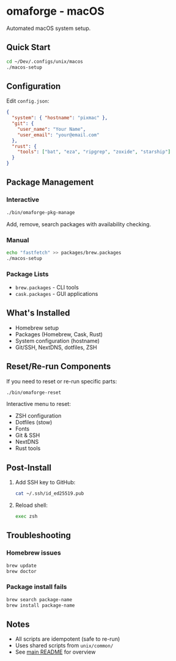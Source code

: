 # omaforge - macOS

Automated macOS system setup.

## Quick Start

```bash
cd ~/Dev/.configs/unix/macos
./macos-setup
```

## Configuration

Edit `config.json`:

```json
{
  "system": { "hostname": "pixmac" },
  "git": {
    "user_name": "Your Name",
    "user_email": "your@email.com"
  },
  "rust": {
    "tools": ["bat", "eza", "ripgrep", "zoxide", "starship"]
  }
}
```

## Package Management

### Interactive

```bash
./bin/omaforge-pkg-manage
```

Add, remove, search packages with availability checking.

### Manual

```bash
echo "fastfetch" >> packages/brew.packages
./macos-setup
```

### Package Lists

- `brew.packages` - CLI tools
- `cask.packages` - GUI applications

## What's Installed

- Homebrew setup
- Packages (Homebrew, Cask, Rust)
- System configuration (hostname)
- Git/SSH, NextDNS, dotfiles, ZSH

## Reset/Re-run Components

If you need to reset or re-run specific parts:

```bash
./bin/omaforge-reset
```

Interactive menu to reset:

- ZSH configuration
- Dotfiles (stow)
- Fonts
- Git & SSH
- NextDNS
- Rust tools

## Post-Install

1. Add SSH key to GitHub:
   ```bash
   cat ~/.ssh/id_ed25519.pub
   ```
2. Reload shell:
   ```bash
   exec zsh
   ```

## Troubleshooting

### Homebrew issues

```bash
brew update
brew doctor
```

### Package install fails

```bash
brew search package-name
brew install package-name
```

## Notes

- All scripts are idempotent (safe to re-run)
- Uses shared scripts from `unix/common/`
- See [main README](../../README.md) for overview
